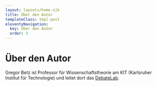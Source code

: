 ```yaml
---
layout: layouts/home.njk
title: Über den Autor
templateClass: tmpl-post
eleventyNavigation:
  key: Über den Autor
  order: 3
---
```

# Über den Autor

Gregor Betz ist Professor für Wissenschaftstheorie am KIT (Karlsruher Institut für Technologie) und leitet dort das [DebateLab](http://debatelab.philosophie.kit.edu).
